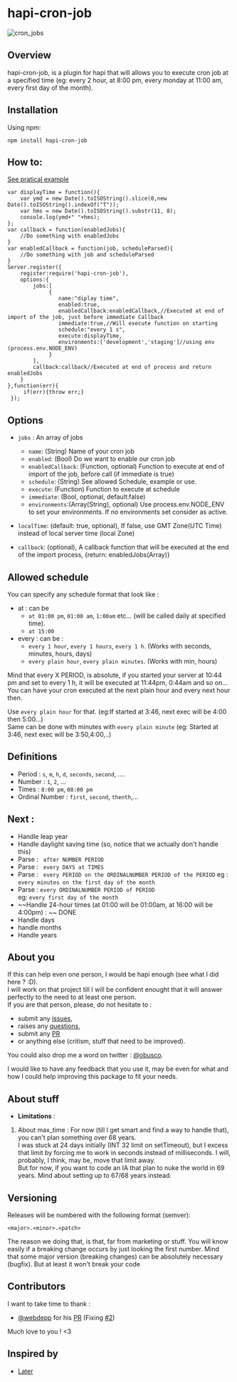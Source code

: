 # hapi-cron-job

![cron_jobs](https://cloud.githubusercontent.com/assets/5849920/19414322/1f99f12c-9349-11e6-923a-bbe2f0683d10.jpg)

## Overview

hapi-cron-job, is a plugin for hapi that will allows you to execute cron job at a specified time (eg: every 2 hour, at 8:00 pm, every monday at 11:00 am, every first day of the month).

## Installation
Using npm:

    npm install hapi-cron-job
    
## How to:  
[See pratical example](https://github.com/Alex-Werner/hapi-cron-job/tree/master/example)

```
var displayTime = function(){
    var ymd = new Date().toISOString().slice(0,new Date().toISOString().indexOf("T"));
    var hms = new Date().toISOString().substr(11, 8);
    console.log(ymd+" "+hms);
};
var callback = function(enabledJobs){
    //Do something with enabledJobs
}
var enabledCallback = function(job, scheduleParsed){
    //Do something with job and scheduleParsed
}
Server.register({
    register:require('hapi-cron-job'),
    options:{
        jobs:[
             {
                name:"diplay time",
                enabled:true,
                enabledCallback:enabledCallback,//Executed at end of import of the job, just before immediate Callback
                immediate:true,//Will execute function on starting
                schedule:"every 1 s",
                execute:displayTime,
                environments:['development','staging']//using env (process.env.NODE_ENV)
             }
        ],
        callback:callback//Executed at end of process and return enabledJobs
    }
},function(err){
     if(err){throw err;}
 });
```

## Options 

* ```jobs``` : An array of jobs
    * ```name```: (String) Name of your cron job
    * ```enabled```: (Bool) Do we want to enable our cron job
    * ```enabledCallback```: (Function, optional) Function to execute at end of import of the job, before call (if immediate is true)
    * ```schedule```: (String) See allowed Schedule, example or use.
    * ```execute```: (Function) Function to execute at schedule
    * ```immediate```: (Bool, optional, default:false)
    * ```environments```:(Array(String), optional) Use process.env.NODE_ENV to set your environments. If no environments set consider as active.
    
* ```localTime```: (default: true, optional), If false, use GMT Zone(UTC Time) instead of local server time (local Zone)
* ```callback```: (optional), A callback function that will be executed at the end of the import process, {return: enabledJobs(Array)}

## Allowed schedule
 
You can specify any schedule format that look like : 

- at : can be 
    * ```at 01:00 pm```, ```01:00 am```, ```1:00am``` etc... (will be called daily at specified time).
    * ```at 15:00```
- every : can be :
    * ```every 1 hour```, ```every 1 hours```, ```every 1 h```. (Works with seconds, minutes, hours, days)
    * ```every plain hour```, ```every plain minutes```. (Works with min, hours)

Mind that every X PERIOD, is absolute, if you started your server at 10:44 pm and set to every 1 h, it will be executed at 11:44pm, 0:44am and so on...  
You can have your cron executed at the next plain hour and every next hour then.  
  
Use ```every plain hour``` for that. (eg:If started at 3:46, next exec will be 4:00 then 5:00...)  
Same can be done with minutes with ```every plain minute``` (eg: Started at 3:46, next exec will be 3:50,4:00,..)  

    
## Definitions 

- Period : ```s```, ```m```, ```h```, ```d```, ```seconds```, ```second```, ....
- Number : ```1```, ```2```, ...
- Times : ```8:00 pm```, ```08:00 pm```
- Ordinal Number : ```first```, ```second```, ```thenth```,...

## Next : 

- Handle leap year
- Handle daylight saving time (so, notice that we actually don't handle this)
- Parse : ``` after NUMBER PERIOD```
- Parse : ``` every DAYS at TIMES```
- Parse : ``` every PERIOD on the ORDINALNUMBER PERIOD of the PERIOD``` 
eg : ```every minutes on the first day of the month```
- Parse : ```every ORDINALNUMBER PERIOD of PERIOD```   
eg: ```every first day of the month```  
- ~~Handle 24-hour times (at 01:00 will be 01:00am, at 16:00 will be 4:00pm) : ~~ DONE
- Handle days
- handle months
- Handle years

## About you 

If this can help even one person, I would be hapi enough (see what I did here ? :D).   
I will work on that project till I will be confident enought that it will answer perfectly to the need to at least one person.  
If you are that person, please, do not hesitate to : 

- submit any [issues](https://github.com/Alex-Werner/hapi-cron-job/issues),
- raises any [questions](https://github.com/Alex-Werner/hapi-cron-job/issues),
- submit any [PR](https://github.com/Alex-Werner/hapi-cron-job/pulls)
- or anything else (critism, stuff that need to be improved).


You could also drop me a word on twitter : [@obusco](https://twitter.com/obusco).  

I would like to have any feedback that you use it, may be even for what and how I could help improving this package to fit your needs.  

## About stuff

* **Limitations** :  
1) About max_time : For now (till I get smart and find a way to handle that), you can't plan something over 68 years.   
I was stuck at 24 days initially (INT 32 limit on setTimeout), but I excess that limit by forcing me to work in seconds instead of milliseconds. 
I will, probably, I think, may be, move that limit away.  
But for now, if you want to code an IA that plan to nuke the world in 69 years. Mind about setting up to 67/68 years instead.  

## Versioning  

Releases will be numbered with the following format (semver):

`<major>.<minor>.<patch>`

The reason we doing that, is that, far from marketing or stuff. You will know easily if a breaking change occurs by
just looking the first number. Mind that some major version (breaking changes) can be absolutely necessary (bugfix). 
But at least it won't break your code  

## Contributors

I want to take time to thank : 
- [@webdepp](https://github.com/webdepp) for his [PR](https://github.com/Alex-Werner/hapi-cron-job/pull/4) (Fixing [#2](https://github.com/Alex-Werner/hapi-cron-job/issues/2))

Much love to you ! <3

## Inspired by 
 - [Later](http://bunkat.github.io/later/)